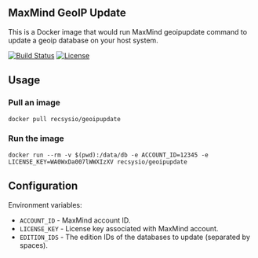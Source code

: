 MaxMind GeoIP Update
--------------------

This is a Docker image that would run MaxMind geoipupdate command to update a geoip database on your host system.

[![Build Status][build-badge]][build-link]
[![License][license-badge]](LICENSE)

Usage
-----

### Pull an image

```
docker pull recsysio/geoipupdate
```

### Run the image

```
docker run --rm -v $(pwd):/data/db -e ACCOUNT_ID=12345 -e LICENSE_KEY=WA0WxDa007lWWXIzXV recsysio/geoipupdate
```

Configuration
-------------

Environment variables:

- `ACCOUNT_ID` - MaxMind account ID.
- `LICENSE_KEY` - License key associated with MaxMind account.
- `EDITION_IDS` - The edition IDs of the databases to update (separated by spaces).


[build-link]:     https://github.com/recsysio/docker-geoipupdate/actions?workflow=build
[build-badge]:    https://github.com/recsysio/docker-geoipupdate/workflows/build/badge.svg
[license-badge]:  https://img.shields.io/badge/license-MIT-brightgreen.svg
